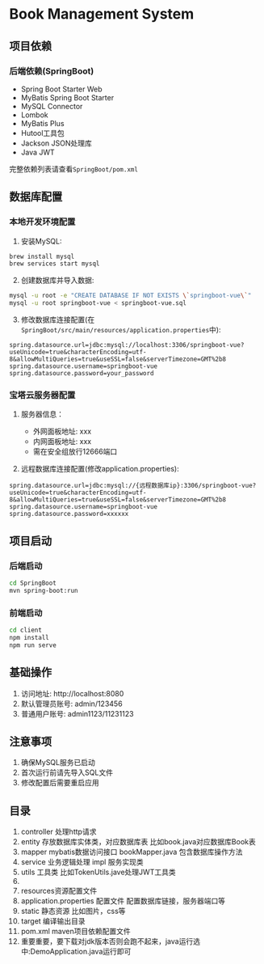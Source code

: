 
# Book Management System

## 项目依赖

### 后端依赖(SpringBoot)
- Spring Boot Starter Web
- MyBatis Spring Boot Starter
- MySQL Connector
- Lombok
- MyBatis Plus
- Hutool工具包
- Jackson JSON处理库
- Java JWT

完整依赖列表请查看`SpringBoot/pom.xml`

## 数据库配置

### 本地开发环境配置
1. 安装MySQL:
```bash
brew install mysql
brew services start mysql
```

2. 创建数据库并导入数据:
```bash
mysql -u root -e "CREATE DATABASE IF NOT EXISTS \`springboot-vue\`"
mysql -u root springboot-vue < springboot-vue.sql
```

3. 修改数据库连接配置(在`SpringBoot/src/main/resources/application.properties`中):
```properties
spring.datasource.url=jdbc:mysql://localhost:3306/springboot-vue?useUnicode=true&characterEncoding=utf-8&allowMultiQueries=true&useSSL=false&serverTimezone=GMT%2b8
spring.datasource.username=springboot-vue
spring.datasource.password=your_password
```

### 宝塔云服务器配置
1. 服务器信息：
   - 外网面板地址: xxx
   - 内网面板地址: xxx
   - 需在安全组放行12666端口

2. 远程数据库连接配置(修改application.properties):
```properties
spring.datasource.url=jdbc:mysql://{远程数据库ip}:3306/springboot-vue?useUnicode=true&characterEncoding=utf-8&allowMultiQueries=true&useSSL=false&serverTimezone=GMT%2b8
spring.datasource.username=springboot-vue
spring.datasource.password=xxxxxx
```

## 项目启动

### 后端启动
```bash
cd SpringBoot
mvn spring-boot:run
```

### 前端启动
```bash
cd client
npm install
npm run serve
```

## 基础操作
1. 访问地址: http://localhost:8080
2. 默认管理员账号: admin/123456
3. 普通用户账号: admin1123/11231123

## 注意事项
1. 确保MySQL服务已启动
2. 首次运行前请先导入SQL文件
3. 修改配置后需要重启应用

## 目录
1. controller 处理http请求
2. entity 存放数据库实体类，对应数据库表 比如book.java对应数据库Book表
3. mapper mybatis数据访问接口  bookMapper.java 包含数据库操作方法
4. service 业务逻辑处理 impl 服务实现类
5. utils 工具类 比如TokenUtils.jave处理JWT工具类
6. 
7. resources资源配置文件
8. application.properties 配置文件 配置数据库链接，服务器端口等
9. static 静态资源 比如图片，css等
10. target 编译输出目录
11. pom.xml maven项目依赖配置文件
12. 重要重要，要下载对jdk版本否则会跑不起来，java运行选中:DemoApplication.java运行即可

